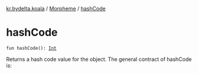 [kr.bydelta.koala](../index.md) / [Morpheme](index.md) / [hashCode](./hash-code.md)

# hashCode

`fun hashCode(): `[`Int`](https://kotlinlang.org/api/latest/jvm/stdlib/kotlin/-int/index.html)

Returns a hash code value for the object.  The general contract of hashCode is:

